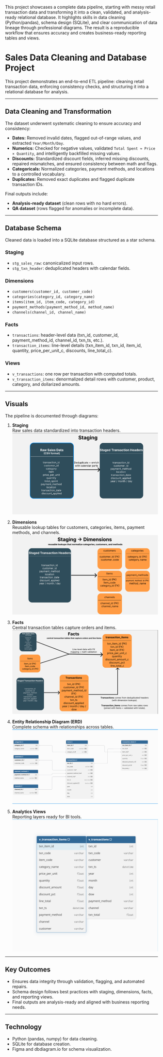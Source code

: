This project showcases a complete data pipeline, starting with messy retail transaction data and transforming it into a clean, validated, and analysis-ready relational database. It highlights skills in data cleaning (Python/pandas), schema design (SQLite), and clear communication of data lineage through professional diagrams. The result is a reproducible workflow that ensures accuracy and creates business-ready reporting tables and views.

# Sales Data Cleaning and Database Project

This project demonstrates an end-to-end ETL pipeline: cleaning retail transaction data, enforcing consistency checks, and structuring it into a relational database for analysis.

---

## Data Cleaning and Transformation

The dataset underwent systematic cleaning to ensure accuracy and consistency:

- **Dates:** Removed invalid dates, flagged out-of-range values, and extracted `Year/Month/Day`.  
- **Numerics:** Checked for negative values, validated `Total Spent ≈ Price × Quantity`, and intelligently backfilled missing values.  
- **Discounts:** Standardized discount fields, inferred missing discounts, repaired mismatches, and ensured consistency between math and flags.  
- **Categoricals:** Normalized categories, payment methods, and locations to a controlled vocabulary.  
- **Duplicates:** Removed exact duplicates and flagged duplicate transaction IDs.  

Final outputs include:  
- **Analysis-ready dataset** (clean rows with no hard errors).  
- **QA dataset** (rows flagged for anomalies or incomplete data).  

---

## Database Schema

Cleaned data is loaded into a SQLite database structured as a star schema.

### Staging
- `stg_sales_raw`: canonicalized input rows.  
- `stg_txn_header`: deduplicated headers with calendar fields.  

### Dimensions
- `customers(customer_id, customer_code)`  
- `categories(category_id, category_name)`  
- `items(item_id, item_code, category_id)`  
- `payment_methods(payment_method_id, method_name)`  
- `channels(channel_id, channel_name)`  

### Facts
- `transactions`: header-level data (txn_id, customer_id, payment_method_id, channel_id, txn_ts, etc.).  
- `transaction_items`: line-level details (txn_item_id, txn_id, item_id, quantity, price_per_unit_c, discounts, line_total_c).  

### Views
- `v_transactions`: one row per transaction with computed totals.  
- `v_transaction_items`: denormalized detail rows with customer, product, category, and dollarized amounts.  

---

## Visuals

The pipeline is documented through diagrams:

1. **Staging**  
   Raw sales data standardized into transaction headers.  
   ![Staging](docs/staging.png)

2. **Dimensions**  
   Reusable lookup tables for customers, categories, items, payment methods, and channels.  
   ![Dimensions](docs/dimensions.png)

3. **Facts**  
   Central transaction tables capture orders and items.  
   ![Facts](docs/facts.png)

4. **Entity Relationship Diagram (ERD)**  
   Complete schema with relationships across tables.  
   ![ERD](docs/erd.png)

5. **Analytics Views**  
   Reporting layers ready for BI tools.  
   ![Views](docs/views.png)

---

## Key Outcomes
- Ensures data integrity through validation, flagging, and automated repairs.  
- Schema design follows best practices with staging, dimensions, facts, and reporting views.  
- Final outputs are analysis-ready and aligned with business reporting needs.  

---

## Technology
- Python (pandas, numpy) for data cleaning.  
- SQLite for database creation.  
- Figma and dbdiagram.io for schema visualization.  
